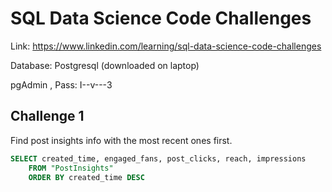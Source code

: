# SQL Data Science Code Challenges

Link: https://www.linkedin.com/learning/sql-data-science-code-challenges

Database: Postgresql (downloaded on laptop) 

pgAdmin , Pass: I--v---3



## Challenge 1

Find post insights info with the most recent ones first.

```sql
SELECT created_time, engaged_fans, post_clicks, reach, impressions
	FROM "PostInsights"
	ORDER BY created_time DESC

```









